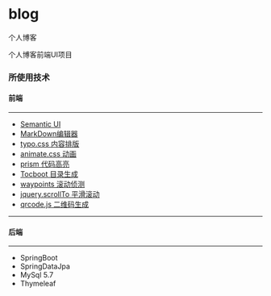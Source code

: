 # blog
个人博客

个人博客前端UI项目

### 所使用技术

#### 前端

---
- [Semantic UI](https://semantic-ui.com/)
- [MarkDown编辑器](https://pandao.github.io/editor.md/)
- [typo.css 内容排版](https://github.com/sofish/typo.css)
- [animate.css 动画](https://daneden.github.io/animate.css/)
- [prism 代码高亮](https://github.com/PrismJS/prism)
- [Tocboot 目录生成](https://tscanlin.github.io/tocbot/)
- [waypoints 滚动侦测](http://imakewebthings.com/waypoints/)
- [jquery.scrollTo 平滑滚动](https://github.com/flesler/jquery.scrollTo)
- [qrcode.js 二维码生成](https://davidshimjs.github.io/qrcodejs/)

---

#### 后端

----
- SpringBoot
- SpringDataJpa
- MySql 5.7
- Thymeleaf